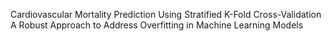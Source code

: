 Cardiovascular Mortality Prediction Using Stratified K-Fold Cross-Validation
A Robust Approach to Address Overfitting in Machine Learning Models

